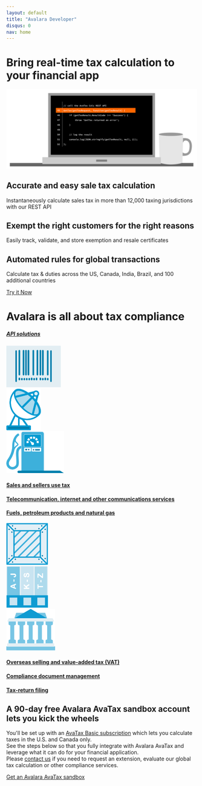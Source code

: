 ```yaml
---
layout: default
title: "Avalara Developer"
disqus: 0
nav: home
---
```

<div class="bg-map">
    <div class="row">
      <div class="col-sm-8 col-sm-offset-2 text-center">
        <h1 class="h1pp ">Bring real-time tax calculation to your financial app</h1>
        <img src="/images/Dev.com_Laptop_Code_outlines.svg" />
      </div>
    </div>
    <div class="row hidden-xs">
      <div class="col-sm-4 text-center">
        <div class="row">
          <div class="col-sm-8 col-sm-offset-2">
              <h2>Accurate and easy sale tax calculation</h2>
              <p>Instantaneously calculate sales tax in more than 12,000 taxing jurisdictions with our REST API</p>
          </div>
        </div>
      </div>
      <div class="col-sm-4 text-center">
        <div class="row">
          <div class="col-sm-8 col-sm-offset-2">
              <h2>Exempt the right customers for the right reasons</h2>
              <p>Easily track, validate, and store exemption and resale certificates</p>
          </div>
        </div>
      </div>
      <div class="col-sm-4 text-center">
        <div class="row">
          <div class="col-sm-8 col-sm-offset-2">
            <h2>Automated rules for global transactions</h2>
            <p>Calculate tax & duties across the US, Canada, India, Brazil, and 100 additional countries</p>
          </div>
        </div>
      </div>
    </div>
    <div class="row margin-top">
      <div class="col-sm-12 text-center btn-callout"><a href="/avatax/get-started" role="button">Try it Now</a></div>
    </div>
    <div class="row bg-white border-top padding-bottom">
      <div class="col-sm-6 col-sm-offset-3 text-center">
        <h1>Avalara is all about tax compliance</h1>
        <h5><a href="/avalara-apis">API solutions</a></h5>
      </div>
    </div>
    <div class="row bg-white padding-top">
      <div class="col-xs-2 col-xs-offset-2 col-sm-offset-2 col-sm-2 text-center">
        <a href="/avatax"><img src="/images/devdot/DevDotSvgGAssets_BarCode.svg" height="110" /></a>
      </div>
      <div class="col-xs-2 col-xs-offset-1 col-sm-offset-1 col-sm-2 text-center">
        <a href="/comunications"><img src="/images/devdot/DevDotSvgGAssets_SatelliteDish.svg" height="110" /></a>
      </div>
      <div class="col-xs-2 col-xs-offset-1 col-sm-offset-1 col-sm-2 text-center">
        <a href="/excise"><img src="/images/devdot/DevDotSvgGAssets_GasPump.svg" height="110" /></a>
      </div>
    </div>
    <div class="row bg-white padding-top padding-bottom">
      <div class="col-xs-2 col-xs-offset-2 col-sm-offset-2 col-sm-2 text-center">
        <a href="/avatax"><h4 class="hidden-xs">Sales and sellers use tax</h4></a>
      </div>
      <div class="col-xs-2 col-xs-offset-1 col-sm-offset-1 col-sm-2 text-center">
        <a href="/communications"><h4 class="hidden-xs">Telecommunication, internet and other communications services</h4></a>
      </div>
      <div class="col-xs-2 col-xs-offset-1 col-sm-offset-1 col-sm-2 text-center">
        <a href="/excise"><h4 class="hidden-xs">Fuels, petroleum products and natural gas</h4></a>
      </div>
    </div>
    <div class="row bg-white padding-top">
      <div class="col-xs-2 col-xs-offset-2 col-sm-offset-2 col-sm-2 text-center">
        <a href="/landedcost"><img src="/images/devdot/DevDotSvgGAssets_ShippingCrate.svg" height="110" /></a>
      </div>
      <div class="col-xs-2 col-xs-offset-1 col-sm-offset-1 col-sm-2 text-center">
        <a href="/certcapture"><img src="/images/devdot/DevDot_CertificateBindersBlue.svg" height="110" /></a>
      </div>
      <div class="col-xs-2 col-xs-offset-1 col-sm-offset-1 col-sm-2 text-center">
        <a href="/trustfile"><img src="/images/devdot/DevDot_GovtBldgBlue-02.svg" height="110" /></a>
      </div>
    </div>
    <div class="row bg-white padding-top padding-bottom">
      <div class="col-xs-2 col-xs-offset-2 col-sm-offset-2 col-sm-2 text-center">
        <a href="/landedcost"><h4 class="hidden-xs">Overseas selling and value-added tax (VAT)</h4></a>
      </div>
      <div class="col-xs-2 col-xs-offset-1 col-sm-offset-1 col-sm-2 text-center">
        <a href="/certcapture"><h4 class="hidden-xs">Compliance document management</h4></a>
      </div>
      <div class="col-xs-2 col-xs-offset-1 col-sm-offset-1 col-sm-2 text-center">
        <a href="/trustfile"><h4 class="hidden-xs">Tax-return filing</h4></a>
      </div>
    </div>
    <div class="row border-top">
      <div class="col-xs-8 col-xs-offset-2 col-sm-6 col-sm-offset-3 text-center">
        <h2>A 90-day free Avalara AvaTax sandbox account lets you kick the wheels</h2>
      </div>
    </div>
    <div class="row">
      <div class="col-xs-8 col-xs-offset-2 col-sm-6 col-sm-offset-3">
        <p>
          You'll be set up with an <a href="/avatax/get-started#signup">AvaTax Basic subscription</a> which lets you calculate taxes in the U.S. and Canada only.<br />
          See the steps below so that you fully integrate with Avalara AvaTax and leverage what it can do for your financial application.<br />
          Please <a href="mailto:sales@avalara.com">contact us</a> if you need to request an extension, evaluate our global tax calculation or other compliance services.<br />
        </p>
      </div>
    </div>
    <div class="row margin-top">
      <div class="col-sm-12 text-center btn-callout"><a href="/avatax/get-started#signup" role="button">Get an Avalara AvaTax sandbox</a></div>
    </div>
</div>
